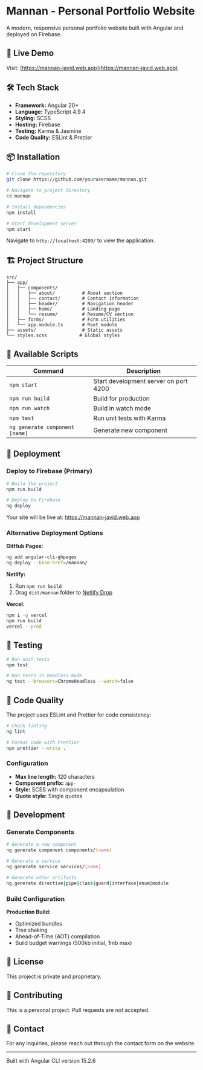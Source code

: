 # Mannan - Personal Portfolio Website

A modern, responsive personal portfolio website built with Angular and deployed on Firebase.

## 🚀 Live Demo

Visit: [https://mannan-javid.web.app](https://mannan-javid.web.app)

## 🛠️ Tech Stack

- **Framework:** Angular 20+
- **Language:** TypeScript 4.9.4
- **Styling:** SCSS
- **Hosting:** Firebase
- **Testing:** Karma & Jasmine
- **Code Quality:** ESLint & Prettier

## 📦 Installation

```bash
# Clone the repository
git clone https://github.com/yourusername/mannan.git

# Navigate to project directory
cd mannan

# Install dependencies
npm install

# Start development server
npm start
```

Navigate to `http://localhost:4200/` to view the application.

## 🏗️ Project Structure

```
src/
├── app/
│   ├── components/
│   │   ├── about/          # About section
│   │   ├── contact/        # Contact information
│   │   ├── header/         # Navigation header
│   │   ├── home/           # Landing page
│   │   └── resume/         # Resume/CV section
│   ├── forms/              # Form utilities
│   └── app.module.ts       # Root module
├── assets/                 # Static assets
└── styles.scss            # Global styles
```

## 📝 Available Scripts


| Command                        | Description                           |
| -------------------------------- | --------------------------------------- |
| `npm start`                    | Start development server on port 4200 |
| `npm run build`                | Build for production                  |
| `npm run watch`                | Build in watch mode                   |
| `npm test`                     | Run unit tests with Karma             |
| `ng generate component [name]` | Generate new component                |

## 🚀 Deployment

### Deploy to Firebase (Primary)

```bash
# Build the project
npm run build

# Deploy to Firebase
ng deploy
```

Your site will be live at: https://mannan-javid.web.app

### Alternative Deployment Options

**GitHub Pages:**

```bash
ng add angular-cli-ghpages
ng deploy --base-href=/mannan/
```

**Netlify:**

1. Run `npm run build`
2. Drag `dist/mannan` folder to [Netlify Drop](https://app.netlify.com/drop)

**Vercel:**

```bash
npm i -g vercel
npm run build
vercel --prod
```

## 🧪 Testing

```bash
# Run unit tests
npm test

# Run tests in headless mode
ng test --browsers=ChromeHeadless --watch=false
```

## 📏 Code Quality

The project uses ESLint and Prettier for code consistency:

```bash
# Check linting
ng lint

# Format code with Prettier
npx prettier --write .
```

### Configuration

- **Max line length:** 120 characters
- **Component prefix:** `app-`
- **Style:** SCSS with component encapsulation
- **Quote style:** Single quotes

## 🔧 Development

### Generate Components

```bash
# Generate a new component
ng generate component components/[name]

# Generate a service
ng generate service services/[name]

# Generate other artifacts
ng generate directive|pipe|class|guard|interface|enum|module
```

### Build Configuration

**Production Build:**

- Optimized bundles
- Tree shaking
- Ahead-of-Time (AOT) compilation
- Build budget warnings (500kb initial, 1mb max)

## 📄 License

This project is private and proprietary.

## 🤝 Contributing

This is a personal project. Pull requests are not accepted.

## 📧 Contact

For any inquiries, please reach out through the contact form on the website.

---

Built with Angular CLI version 15.2.6
